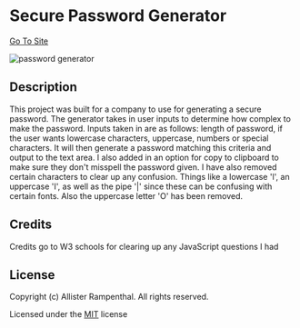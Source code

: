 # Secure Password Generator

[Go To Site](https://daysloth.github.io/PasswordGenerator/)

![password generator](https://i.imgur.com/EtKwdzg.png)

## Description 

This project was built for a company to use for generating a secure password. The generator takes in user inputs to determine how complex to make the password. Inputs taken in are
as follows: length of password, if the user wants lowercase characters, uppercase, numbers or special characters. It will then generate a password matching this criteria and output to the text area. I also added in an option for copy to clipboard to make sure they don't misspell the password given. I have also removed certain characters to clear up any confusion. Things like a lowercase 'l', an uppercase 'I', as well as the pipe '|' since these can be confusing with certain fonts. Also the uppercase letter 'O' has been removed.

## Credits

Credits go to W3 schools for clearing up any JavaScript questions I had

## License

Copyright (c) Allister Rampenthal. All rights reserved.

Licensed under the [MIT](https://choosealicense.com/licenses/mit/) license
